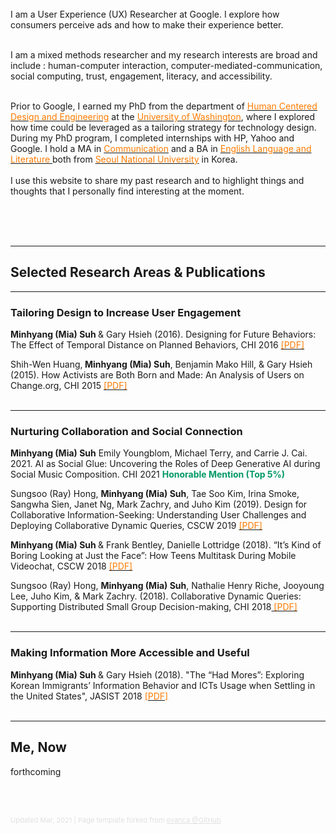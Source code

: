 <p>   
<br><br><br>
I am a User Experience (UX) Researcher at Google. I explore how consumers perceive ads and how to make their experience better. <br><br>

I am a mixed methods researcher and my research interests are broad and include : human-computer interaction, computer-mediated-communication, social computing, trust, engagement, literacy, and accessibility.<br><br> 

Prior to Google, I earned my PhD from the department of <a href="https://www.hcde.washington.edu/"><font color = "#ff7b00">Human Centered Design and Engineering</font></a> at the <a href="https://www.washington.edu/"><font color = "#ff7b00">University of Washington</font></a>, where I explored how time could be leveraged as a tailoring strategy for technology design. During my PhD program, I completed internships with HP, Yahoo and Google. I hold a MA in <a href="http://communication.snu.ac.kr/?lang=en"><font color = "#ff7b00">Communication</font></a> and a BA in <a href="http://eenglish.snu.ac.kr/index_eng.htm"><font color = "#ff7b00">English Language and Literature </font></a>both from <a href="https://www.snu.ac.kr/"><font color = "#ff7b00">Seoul National University</font></a> in Korea. 
<br><br>
I use this website to share my past research and to highlight things and thoughts that I personally find interesting at the moment. </p><br><br><br> 





---

## Selected Research Areas & Publications  

---

### Tailoring Design to Increase User Engagement
<b>Minhyang (Mia) Suh </b>& Gary Hsieh (2016). Designing for Future Behaviors: The Effect of Temporal Distance on Planned Behaviors, CHI 2016 <a href="https://bananacoffeerain.github.io/pdf/Chi2016.pdf"><font color = "#ff7b00">[PDF]</font></a><br>

Shih-Wen Huang,<b> Minhyang (Mia) Suh</b>, Benjamin Mako Hill, & Gary Hsieh (2015). How Activists are Both Born and Made: An Analysis of Users on Change.org, CHI 2015 <a href="
https://bananacoffeerain.github.io/pdf/chi2015.pdf"><font color = "#ff7b00">[PDF]</font></a><br><br>


---

###  Nurturing Collaboration and Social Connection     

<b>Minhyang (Mia) Suh</b> Emily Youngblom, Michael Terry, and Carrie J. Cai. 2021. AI as Social Glue: Uncovering the Roles of Deep Generative AI during Social Music Composition. CHI 2021 <font color = "#009966"><b> Honorable Mention (Top 5%)</b></font>  


Sungsoo (Ray) Hong, <b>Minhyang (Mia) Suh</b>, Tae Soo Kim, Irina Smoke, Sangwha Sien, Janet Ng, Mark Zachry, and Juho Kim (2019). Design for Collaborative Information-Seeking: Understanding User Challenges and Deploying Collaborative Dynamic Queries, CSCW 2019 <a href="https://bananacoffeerain.github.io/pdf/cscw2019.pdf"><font color = "#ff7b00">[PDF]</font></a>


<b>Minhyang (Mia) Suh </b>& Frank Bentley, Danielle Lottridge (2018). “It’s Kind of Boring Looking at Just the Face”: How Teens Multitask During Mobile Videochat, CSCW 2018 <a href="https://bananacoffeerain.github.io/pdf/Teens_CSCW2018.pdf"><font color = "#ff7b00">[PDF]</font></a>


Sungsoo (Ray) Hong, <b>Minhyang (Mia) Suh</b>, Nathalie Henry Riche, Jooyoung Lee, Juho Kim, & Mark Zachry. (2018). Collaborative Dynamic Queries: Supporting Distributed Small Group Decision-making, CHI 2018<a href="https://bananacoffeerain.github.io/pdf/chi2018.pdf"><font color = "#ff7b00"> [PDF]</font></a> <br><br>


---
### Making Information More Accessible and Useful 

<b>Minhyang (Mia) Suh </b>& Gary Hsieh (2018). "The “Had Mores”: Exploring Korean Immigrants’ Information Behavior and ICTs Usage when Settling in the United States", JASIST 2018 <a href="https://bananacoffeerain.github.io/pdf/Korean_JASIST2018.PDF"><font color = "#ff7b00"> [PDF]</font></a><br><br>



---
## Me, Now 
forthcoming

<!-- - <a href="http://bananacoffeerain.github.io/readings"><font color = "#ff7b00"> Reading </font></a>
- <a href="http://bananacoffeerain.github.io/cooking"><font color = "#ff7b00"> Cooking </font></a>
- <a href="http://bananacoffeerain.github.io/traveling"><font color = "#ff7b00"> Traveling </font></a>-->
 
<br><br>





<p style="font-size:11px;color:rgb(224,224,224)">
Updated Mar, 2021 | Page template forked from <a href="https://github.com/evanca/quick-portfolio" style="color: rgb(224,224,224)">evanca @GitHub</a></p>
<!-- Remove above link if you don't want to attibute -->

